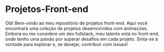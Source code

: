 # Projetos-Front-end
Olá! Bem-vindo ao meu repositório de projetos front-end. Aqui você encontrará uma coleção de projetos desenvolvidos com animações. Embora eu me considere um dev fullstack, meu talento está no front-end, onde tenho uma paixão por superar desafios em cada projeto. Sinta-se à vontade para explorar e, se desejar, contribuir com issues!
